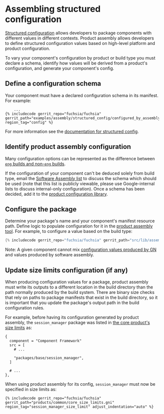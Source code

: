 # Assembling structured configuration

[Structured configuration][sc-docs] allows developers to package components with
different values in different contexts. Product assembly allows developers to
define structured configuration values based on high-level platform and product
configuration.

To vary your component's configuration by product or build type you must declare
a schema, identify how values will be derived from a product's configuration,
and generate your component's config.

## Define a configuration schema

Your component must have a declared configuration schema in its manifest. For
example:

```json5
    ...
{% includecode gerrit_repo="fuchsia/fuchsia" gerrit_path="examples/assembly/structured_config/configured_by_assembly/meta/to_configure.cml" region_tag="config" %}
```

For more information see the [documentation for structured config][sc-docs].

## Identify product assembly configuration

Many configuration options can be represented as the difference between
[`eng` builds and non-`eng` builds][build-types].

If the configuration of your component can't be deduced solely from build type,
email the [Software Assembly list][sa-email] to discuss the schema which should
be used (note that this list is publicly viewable, please use Google-internal
lists to discuss internal-only configuration). Once a schema has been decided,
add it to the [product configuration library][config-schema].

## Configure the package

Determine your package's name and your component's manifest resource path.
Define logic to populate configuration for it in the [product assembly
tool][configure-product]. For example, to configure a value based on the build
type:

```rs
{% includecode gerrit_repo="fuchsia/fuchsia" gerrit_path="src/lib/assembly/platform_configuration/src/subsystems.rs" region_tag="example_patches" adjust_indentation="auto" %}
```

Note: A given component cannot mix [configuration values produced by GN][gn-doc]
and values produced by software assembly.

## Update size limits configuration (if any)

When producing configuration values for a package, product assembly must write
its outputs to a different location in the build directory than the path
normally produced by the build system. There are binary size checks that rely on
paths to package manifests that exist in the build directory, so it is important
that you update the package's output path in the build configuration rules.

For example, before having its configuration generated by product assembly,
the `session_manager` package was listed in [the core product's size
limits][core-limits] as:

```gn
{
  component = "Component Framework"
  src = [
    # ...

    "packages/base/session_manager",
  ]

  # ...
},
```

When using product assembly for its config, `session_manager` must now be
specified in size limits as:

```gn
{% includecode gerrit_repo="fuchsia/fuchsia" gerrit_path="products/common/core_size_limits.gni" region_tag="session_manager_size_limit" adjust_indentation="auto" %}
```

[sc-docs]: structured_config.md
<!-- TODO(https://fxbug.dev/104819) update link to match proper docs -->
[build-types]: /docs/contribute/governance/rfcs/0115_build_types.md
[sa-email]: mailto:software-assembly@fuchsia.dev
[config-schema]: /src/lib/assembly/config_schema/src/product_config.rs
[configure-product]: /src/lib/assembly/platform_configuration/src/lib.rs
[gn-doc]: structured_config.md#define--package-configuration-values-using-gn
[core-limits]: /products/common/core_size_limits.gni
